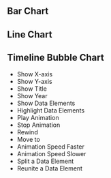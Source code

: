 ## Bar Chart
## Line Chart
## Timeline Bubble Chart

* Show X-axis
* Show Y-axis
* Show Title
* Show Year
* Show Data Elements
* Highlight Data Elements
* Play Animation
* Stop Animation
* Rewind
* Move to
* Animation Speed Faster
* Animation Speed Slower
* Split a Data Element
* Reunite a Data Element

